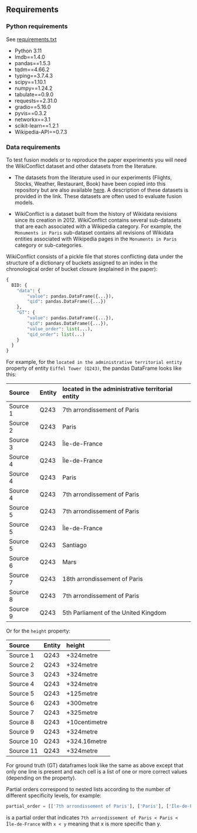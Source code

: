 ## Requirements

### Python requirements

See [requirements.txt](requirements.txt)

* Python 3.11
* lmdb==1.4.0
* pandas==1.5.3
* tqdm==4.66.2
* typing==3.7.4.3
* scipy==1.10.1
* numpy==1.24.2
* tabulate==0.9.0
* requests==2.31.0
* gradio==5.16.0
* pyvis==0.3.2
* networkx==3.1
* scikit-learn==1.2.1
* Wikipedia-API==0.7.3

### Data requirements

To test fusion models or to reproduce the paper experiments you will need the WikiConflict dataset and other datasets from the literature.

* The datasets from the literature used in our experiments (Flights, Stocks, Weather, Restaurant, Book) have been copied into this repository but are also available [here](http://lunadong.com/fusionDataSets.htm). A description of these datasets is provided in the link. These datasets are often used to evaluate fusion models.

* WikiConflict is a dataset built from the history of Wikidata revisions since its creation in 2012. WikiConflict contains several sub-datasets that are each associated with a Wikipedia category. For example, the ``Monuments in Paris`` sub-dataset contains all revisions of Wikidata entities associated with Wikipedia pages in the ``Monuments in Paris`` category or sub-categories.


WikiConflict consists of a pickle file that stores conflicting data under the structure of a dictionary of buckets assigned to an index in the chronological order of bucket closure (explained in the paper): 


```python
{
  BID: {
    "data": {
        "value": pandas.DataFrame({...}),
        "qid": pandas.DataFrame({...})
    },
    "GT": {
        "value": pandas.DataFrame({...}),
        "qid": pandas.DataFrame({...}),
        "value_order": list(...),
        "qid_order": list(...)
    }
  }
}
```

For example, for the ``located in the administrative territorial entity`` property of entity ``Eiffel Tower (Q243)``, the pandas DataFrame looks like this:

| Source                               | Entity   | located in the administrative territorial entity   |    
|:-------------------------------------|:---------|:---------------------------------------------------|
| Source 1                             | Q243     | 7th arrondissement of Paris                        |
| Source 2                             | Q243     | Paris                                              |
| Source 3                             | Q243     | Île-de-France                                      |
| Source 4                             | Q243     | Île-de-France                                      |
| Source 4                             | Q243     | Paris                                              |
| Source 4                             | Q243     | 7th arrondissement of Paris                        |
| Source 5                             | Q243     | 7th arrondissement of Paris                        |
| Source 5                             | Q243     | Île-de-France                                      |
| Source 5                             | Q243     | Santiago                                           |
| Source 6                             | Q243     | Mars                                               |
| Source 7                             | Q243     | 18th arrondissement of Paris                       |
| Source 8                             | Q243     | 7th arrondissement of Paris                        |
| Source 9                             | Q243     | 5th Parliament of the United Kingdom               |

Or for the ``height`` property:

| Source         | Entity   | height        |
|:---------------|:---------|:--------------|
| Source 1       | Q243     | +324metre     |
| Source 2       | Q243     | +324metre     |
| Source 3       | Q243     | +324metre     |
| Source 4       | Q243     | +324metre     |
| Source 5       | Q243     | +125metre     |
| Source 6       | Q243     | +300metre     |
| Source 7       | Q243     | +325metre     |
| Source 8       | Q243     | +10centimetre |
| Source 9       | Q243     | +324metre     |
| Source 10      | Q243     | +324.16metre  |
| Source 11      | Q243     | +324metre     |


For ground truth (GT) dataframes look like the same as above except that only one line is present and each cell is a list of one or more correct values (depending on the property).

Partial orders correspond to nested lists according to the number of different specificity levels, for example:

```python
partial_order = [['7th arrondissement of Paris'], ['Paris'], ['Île-de-France']]
```
is a partial order that indicates ``7th arrondissement of Paris < Paris < Île-de-France`` with ``x < y`` meaning that x is more specific than y.

